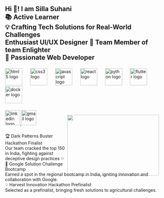 
 <h2 align="left">Hi 👋! I am Silla Suhani <br>📚 Active Learner <br>💡 Crafting Tech Solutions for Real-World Challenges<br> Enthusiast UI/UX Designer 
  🎲  Team Member of team Enlighter<br>🎯  Passionate Web Developer </h2>

###

<div align="left">
  <img src="https://cdn.jsdelivr.net/gh/devicons/devicon/icons/html5/html5-original.svg" height="56" alt="html5 logo"  />
  <img width="18" />
  <img src="https://cdn.jsdelivr.net/gh/devicons/devicon/icons/css3/css3-original.svg" height="56" alt="css3 logo"  />
  <img width="18" />
  <img src="https://cdn.jsdelivr.net/gh/devicons/devicon/icons/javascript/javascript-original.svg" height="56" alt="javascript logo"  />
  <img width="18" />
  <img src="https://cdn.jsdelivr.net/gh/devicons/devicon/icons/react/react-original.svg" height="56" alt="react logo"  />
  <img width="18" />
  <img src="https://cdn.jsdelivr.net/gh/devicons/devicon/icons/python/python-original.svg" height="56" alt="python logo"  />
  <img width="18" />
  <img src="https://cdn.jsdelivr.net/gh/devicons/devicon/icons/flutter/flutter-original.svg" height="56" alt="flutter logo"  />
  <img width="18" />
  <img src="https://cdn.jsdelivr.net/gh/devicons/devicon/icons/docker/docker-original.svg" height="56" alt="docker logo"  />
</div>

###

<div align="left">
  <a href="https://www.linkedin.com/in/silla-suhani-a90498240" target="_blank">
    <img src="https://img.shields.io/static/v1?message=LinkedIn&logo=linkedin&label=&color=0077B5&logoColor=white&labelColor=&style=for-the-badge" height="49" alt="linkedin logo"  />
  </a>
  <a href="sillasuhani2003@gmail.com" target="_blank">
    <img src="https://img.shields.io/static/v1?message=Gmail&logo=gmail&label=&color=D14836&logoColor=white&labelColor=&style=for-the-badge" height="49" alt="gmail logo"  />
  </a>
  </div>

###

<img align="right" height="200" width="300" style="margin-top: -60px; margin-bottom: -20px;" src="https://cdn.dribbble.com/userupload/8229530/file/original-0c54ddd4f88db8e1ae15367bbf7dd2f0.png?resize=900x" />




###

<p align="left">🏆 Dark Patterns Buster Hackathon Finalist<br>Our team cracked the top 150 in India, fighting against deceptive design practices ✨ <br>
🚀 Google Solution Challenge Bootcamp<br>Earned a spot in the regional bootcamp in India, igniting innovation and collaboration with Google.
<br>💡 Harvest Innovation Hackathon Prefinalist<br> Selected as a prefinalist, bringing fresh solutions to agricultural challenges.</p>

###
